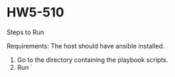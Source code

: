 # HW5-510

Steps to Run

Requirements: The host should have ansible installed.

1. Go to the directory containing the playbook scripts.
2. Run `